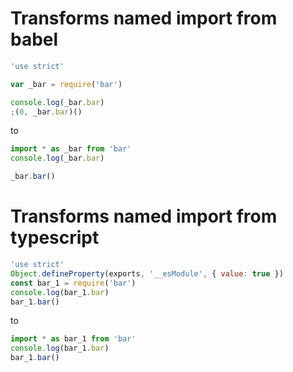 # Transforms named import from babel

```js
'use strict'

var _bar = require('bar')

console.log(_bar.bar)
;(0, _bar.bar)()
```

to

```js
import * as _bar from 'bar'
console.log(_bar.bar)

_bar.bar()
```

# Transforms named import from typescript

```js
'use strict'
Object.defineProperty(exports, '__esModule', { value: true })
const bar_1 = require('bar')
console.log(bar_1.bar)
bar_1.bar()
```

to

```js
import * as bar_1 from 'bar'
console.log(bar_1.bar)
bar_1.bar()
```
